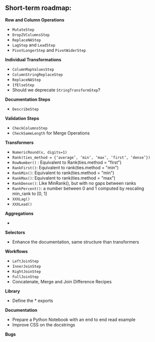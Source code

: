 
## Short-term roadmap:

**Row and Column Operations**

- `MutateStep`
- `DropZVColumnsStep`
- `ReplaceNAStep`
- `LagStep` and `LeadStep`
- `PivotLongerStep` and `PivotWiderStep`

**Individual Transformations**

- `ColumnMapValuesStep`
- `ColumnStringReplaceStep`
- `ReplaceNAStep`
- `IfElseStep`
- Should we deprecate `StringTransformStep`?

**Documentation Steps**

- `DescribeStep`

**Validation Steps**

- `CheckColumnsStep`
- `CheckSameLength` for Merge Operations

**Transformers**

- `NumericRound(x, digits=1)`
- `Rank(ties_method = {‘average’, ‘min’, ‘max’, ‘first’, ‘dense’})`
- `RowNumber()` : Equivalent to Rank(ties.method = "first")
- `RankFirst()`: Equivalent to rank(ties.method = "min")
- `RankMin()`: Equivalent to rank(ties.method = "min")
- `RankMax()`: Equivalent to rank(ties.method = "max")
- `RankDense()`: Like MinRank(), but with no gaps between ranks
- `RankPercent()`: a number between 0 and 1 computed by rescaling min_rank to [0, 1]
- `XXXLag()`
- `XXXLead()`

**Aggregations**

-

**Selectors**

- Enhance the documentation, same structure than transformers

**Workflows**

- `LeftJoinStep`
- `InnerJoinStep`
- `RightJoinStep`
- `FullJoinStep`
- Concatenate, Merge and Join Difference Recipes

**Library**

- Define the * exports

**Documentation**

- Prepare a Python Notebook with an end to end read example
- Improve CSS on the docstrings

**Bugs**
